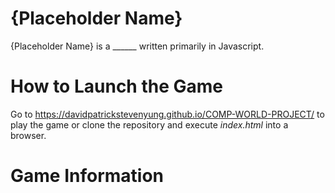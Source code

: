 # {Placeholder Name}
{Placeholder Name} is a ______ written primarily in Javascript.

# How to Launch the Game
Go to https://davidpatrickstevenyung.github.io/COMP-WORLD-PROJECT/ to play the game or clone the repository and execute *index.html* into a browser.


# Game Information
